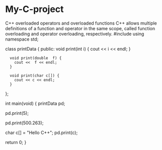 # My-C-project
C++ overloaded operators and overloaded functions
C++ allows multiple definitions of a function and operator in the same scope, called function overloading and operator overloading, respectively.
#include <iostream>
using namespace std;

class printData
{
   public:
      void print(int i) {
        cout  << i << endl;
      }

      void print(double  f) {
        cout <<  f << endl;
      }

      void print(char c[]) {
        cout << c << endl;
      }
};

int main(void)
{
   printData pd;

   pd.print(5);
  
   pd.print(500.263);
   
   char c[] = "Hello C++";
   pd.print(c);

   return 0;
}
